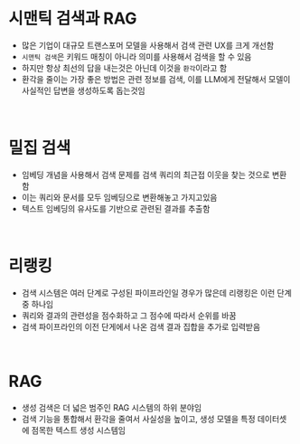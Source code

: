 # 시맨틱 검색과 RAG
- 많은 기업이 대규모 트랜스포머 모델을 사용해서 검색 관련 UX를 크게 개선함
- `시맨틱 검색`은 키워드 매칭이 아니라 의미를 사용해서 검색을 할 수 있음
- 하지만 항상 최선의 답을 내는것은 아닌데 이것을 `환각`이라고 함
- 환각을 줄이는 가장 좋은 방법은 관련 정보를 검색, 이를 LLM에게 전달해서 모델이 사실적인 답변을 생성하도록 돕는것임

<br>

# 밀집 검색
- 임베딩 개념을 사용해서 검색 문제를 검색 쿼리의 최근접 이웃을 찾는 것으로 변환함
- 이는 쿼리와 문서를 모두 임베딩으로 변환해놓고 가지고있음
- 텍스트 임베딩의 유사도를 기반으로 관련된 결과를 추출함

<br>

# 리랭킹
- 검색 시스템은 여러 단계로 구성된 파이프라인일 경우가 많은데 리랭킹은 이런 단계 중 하나임
- 쿼리와 결과의 관련성을 점수화하고 그 점수에 따라서 순위를 바꿈
- 검색 파이프라인의 이전 단게에서 나온 검색 결과 집합을 추가로 입력받음
  
<br>

# RAG
- 생성 검색은 더 넓은 범주인 RAG 시스템의 하위 분야임
- 검색 기능을 통합해서 환각을 줄여서 사실성을 높이고, 생성 모델을 특정 데이터셋에 점목한 텍스트 생성 시스템임